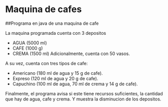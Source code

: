 # Maquina de cafes
##Programa en java de una maquina de cafe

La maquina programada cuenta con 3 depositos
- AGUA (5000 ml)
- CAFE (1000 g)
- CREMA (1500 ml)
Adicionalmente, cuenta con 50 vasos.

A su vez, cuenta con tres tipos de cafe:
- Americano (180 ml de agua y 15 g de cafe).
- Expreso (120 ml de agua y 20 g de cafe).
- Capuchino (100 ml de agua, 70 ml de crema y 14 g de cafe).

Finalmente, el programa avisa si este tiene recursos suficientes, la cantidad que hay de agua, cafe y crema. Y muestra la disminucion de los depositos.
